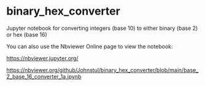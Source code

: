 # binary_hex_converter
Jupyter notebook for converting integers (base 10) to either binary (base 2) or hex (base 16)

You can also use the Nbviewer Online page to view the notebook:

https://nbviewer.jupyter.org/

https://nbviewer.org/github/Johnstul/binary_hex_converter/blob/main/base_2_base_16_converter_1a.ipynb
